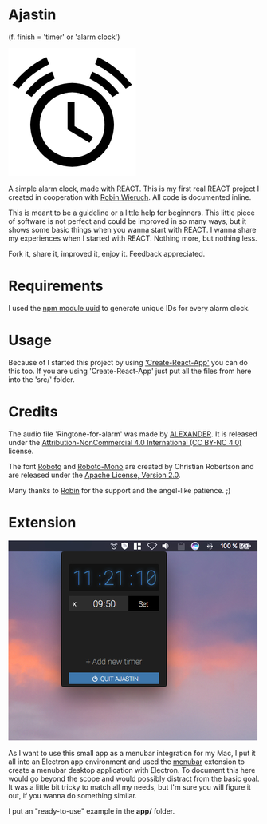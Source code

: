 # Ajastin
(f. finish = 'timer' or 'alarm clock')

![Ajastin](assets/ajastin_speaker_big.png)

A simple alarm clock, made with REACT.
This is my first real REACT project I created in cooperation with [Robin Wieruch](https://github.com/rwieruch). All code is documented inline.

This is meant to be a guideline or a little help for beginners. This little piece of software is not perfect and could be improved in so many ways, but it shows some basic things when you wanna start with REACT. I wanna share my experiences when I started with REACT. Nothing more, but nothing less.

Fork it, share it, improved it, enjoy it. Feedback appreciated.

# Requirements
I used the [npm module uuid](https://www.npmjs.com/package/uuid) to generate unique IDs for every alarm clock.

# Usage
Because of I started this project by using ['Create-React-App'](https://github.com/facebook/create-react-app) you can do this too.
If you are using 'Create-React-App' just put all the files from here into the 'src/' folder.

# Credits
The audio file 'Ringtone-for-alarm' was made by [ALEXANDER](http://www.orangefreesounds.com/ringtone-for-alarm/). It is released under the [Attribution-NonCommercial 4.0 International (CC BY-NC 4.0)](https://creativecommons.org/licenses/by-nc/4.0/) license.

The font [Roboto](https://fonts.google.com/specimen/Roboto) and [Roboto-Mono](https://fonts.google.com/specimen/Roboto+Mono) are created by Christian Robertson and are released under the [Apache License, Version 2.0](http://www.apache.org/licenses/LICENSE-2.0).

Many thanks to [Robin](https://github.com/rwieruch) for the support and the angel-like patience. ;)

# Extension
![Desktop Menubar Extension](screenshot.jpg)

As I want to use this small app as a menubar integration for my Mac, I put it all into an Electron app environment and used the [menubar](https://github.com/maxogden/menubar) extension to create a menubar desktop application with Electron. To document this here would go beyond the scope and would possibly distract from the basic goal. It was a little bit tricky to match all my needs, but I'm sure you will figure it out, if you wanna do something similar.

I put an "ready-to-use" example in the **app/** folder.
